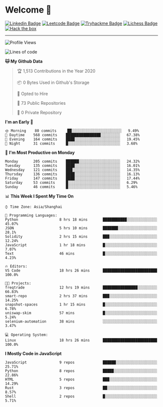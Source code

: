 # Welcome 👋

[![Linkedin Badge](https://img.shields.io/badge/-PedroTorres-blue?style=flat-square&logo=Linkedin&logoColor=white&link=https://www.linkedin.com/in/PedroTorres/)](https://www.linkedin.com/in/pedro-torres-cruz/)
[![Leetcode Badge](https://img.shields.io/badge/profile-leetcode-green)](https://leetcode.com/corfucinas/)
[![Tryhackme Badge](https://img.shields.io/badge/profile-tryhackme-blue)](https://tryhackme.com/p/Corfucinas/)
[![Lichess Badge](https://img.shields.io/badge/challenge_me-lichess-yellow)](https://lichess.org/@/Corfucinas)
[![Hack the box](https://img.shields.io/badge/hack_the_box-profile-red)](https://www.hackthebox.eu/profile/375826)

---

<!--START_SECTION:waka-->
![Profile Views](http://img.shields.io/badge/Profile%20Views-1-blue)

![Lines of code](https://img.shields.io/badge/From%20Hello%20World%20I%27ve%20Written-14.4%20million%20lines%20of%20code-blue)

**🐱 My Github Data** 

> 🏆 1,513 Contributions in the Year 2020
 > 
> 📦 0 Bytes Used in Github's Storage 
 > 
> 💼 Opted to Hire
 > 
> 📜 73 Public Repositories
 > 
> 🔑 0 Private Repository 
 > 
**I'm an Early 🐤** 

```text
🌞 Morning    80 commits     ██░░░░░░░░░░░░░░░░░░░░░░░   9.49% 
🌆 Daytime    568 commits    ████████████████░░░░░░░░░   67.38% 
🌃 Evening    164 commits    ████░░░░░░░░░░░░░░░░░░░░░   19.45% 
🌙 Night      31 commits     █░░░░░░░░░░░░░░░░░░░░░░░░   3.68%

```
📅 **I'm Most Productive on Monday** 

```text
Monday       205 commits    ██████░░░░░░░░░░░░░░░░░░░   24.32% 
Tuesday      135 commits    ████░░░░░░░░░░░░░░░░░░░░░   16.01% 
Wednesday    121 commits    ███░░░░░░░░░░░░░░░░░░░░░░   14.35% 
Thursday     136 commits    ████░░░░░░░░░░░░░░░░░░░░░   16.13% 
Friday       147 commits    ████░░░░░░░░░░░░░░░░░░░░░   17.44% 
Saturday     53 commits     █░░░░░░░░░░░░░░░░░░░░░░░░   6.29% 
Sunday       46 commits     █░░░░░░░░░░░░░░░░░░░░░░░░   5.46%

```


📊 **This Week I Spent My Time On** 

```text
⌚︎ Time Zone: Asia/Shanghai

💬 Programming Languages: 
Python                   8 hrs 18 mins       ███████████░░░░░░░░░░░░░░   45.07% 
JSON                     5 hrs 10 mins       ███████░░░░░░░░░░░░░░░░░░   28.1% 
Solidity                 2 hrs 15 mins       ███░░░░░░░░░░░░░░░░░░░░░░   12.24% 
JavaScript               1 hr 18 mins        █░░░░░░░░░░░░░░░░░░░░░░░░   7.07% 
Text                     46 mins             █░░░░░░░░░░░░░░░░░░░░░░░░   4.23%

🔥 Editors: 
VS Code                  18 hrs 26 mins      █████████████████████████   100.0%

🐱‍💻 Projects: 
freqtrade                12 hrs 19 mins      ████████████████░░░░░░░░░   66.83% 
smart-repo               2 hrs 37 mins       ███░░░░░░░░░░░░░░░░░░░░░░   14.25% 
snapshot-spaces          1 hr 15 mins        █░░░░░░░░░░░░░░░░░░░░░░░░   6.78% 
uniswap-skim             57 mins             █░░░░░░░░░░░░░░░░░░░░░░░░   5.24% 
selenium-automation      38 mins             ░░░░░░░░░░░░░░░░░░░░░░░░░   3.47%

💻 Operating System: 
Linux                    18 hrs 26 mins      █████████████████████████   100.0%

```

**I Mostly Code in JavaScript** 

```text
JavaScript               9 repos             ██████░░░░░░░░░░░░░░░░░░░   25.71% 
Python                   8 repos             █████░░░░░░░░░░░░░░░░░░░░   22.86% 
HTML                     5 repos             ███░░░░░░░░░░░░░░░░░░░░░░   14.29% 
Rust                     3 repos             ██░░░░░░░░░░░░░░░░░░░░░░░   8.57% 
Shell                    2 repos             █░░░░░░░░░░░░░░░░░░░░░░░░   5.71%

```



<!--END_SECTION:waka-->
